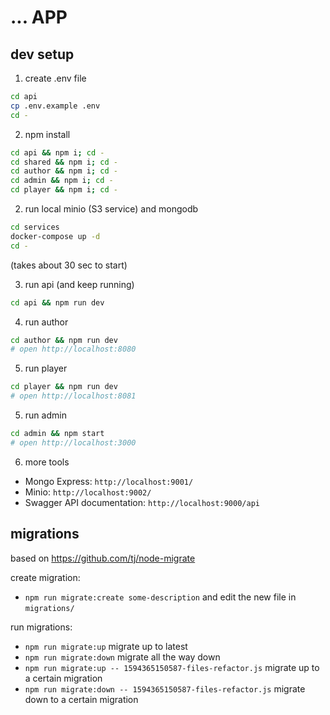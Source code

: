 # ... APP

## dev setup

1. create .env file
```sh
cd api
cp .env.example .env
cd -
```

2. npm install
```sh
cd api && npm i; cd -
cd shared && npm i; cd -
cd author && npm i; cd -
cd admin && npm i; cd -
cd player && npm i; cd -
```

2. run local minio (S3 service) and mongodb
```sh
cd services
docker-compose up -d
cd -
```
(takes about 30 sec to start)

3. run api (and keep running)
```sh
cd api && npm run dev
```

4. run author
````sh
cd author && npm run dev
# open http://localhost:8080
````

5. run player
````sh
cd player && npm run dev
# open http://localhost:8081
````

5. run admin
````sh
cd admin && npm start
# open http://localhost:3000
````

6. more tools
- Mongo Express: `http://localhost:9001/`
- Minio: `http://localhost:9002/`
- Swagger API documentation: `http://localhost:9000/api`

## migrations

based on https://github.com/tj/node-migrate

create migration: 
- `npm run migrate:create some-description` and edit the new file in `migrations/`

run migrations:
- `npm run migrate:up` migrate up to latest
- `npm run migrate:down` migrate all the way down
- `npm run migrate:up -- 1594365150587-files-refactor.js` migrate up to a certain migration
- `npm run migrate:down -- 1594365150587-files-refactor.js` migrate down to a certain migration

